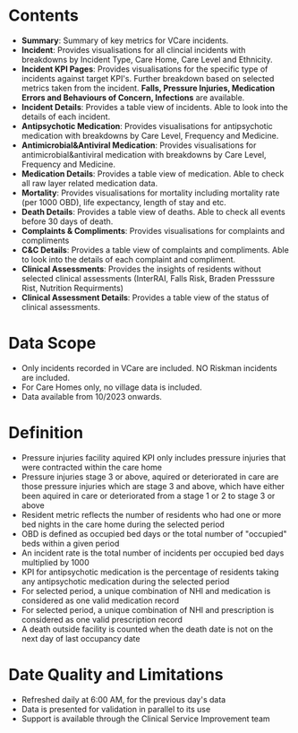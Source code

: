# Contents
 
- **Summary**: Summary of key metrics for VCare incidents.
- **Incident**: Provides visualisations for all clincial incidents with breakdowns by Incident Type, Care Home, Care Level and Ethnicity.
- **Incident KPI Pages**: Provides visualisations for the specific type of incidents against target KPI's. Further breakdown based on selected metrics taken from the incident. **Falls, Pressure Injuries, Medication Errors and Behaviours of Concern, Infections** are available.
- **Incident Details**: Provides a table view of incidents. Able to look into the details of each incident.
- **Antipsychotic Medication**: Provides visualisations for antipsychotic medication with breakdowns by Care Level, Frequency and Medicine.
- **Antimicrobial&Antiviral Medication**: Provides visualisations for antimicrobial&antiviral medication with breakdowns by Care Level, Frequency and Medicine.
- **Medication Details**: Provides a table view of medication. Able to check all raw layer related medication data.
- **Mortality**: Provides visualisations for mortality including mortality rate (per 1000 OBD), life expectancy, length of stay and etc.
- **Death Details**: Provides a table view of deaths. Able to check all events before 30 days of death.
- **Complaints & Compliments**: Provides visualisations for complaints and compliments
- **C&C Details**: Provides a table view of complaints and compliments. Able to look into the details of each complaint and compliment.
- **Clinical Assessments**: Provides the insights of residents without selected clinical assessments (InterRAI, Falls Risk, Braden Presssure Rist, Nutrition Requirments)
- **Clinical Assessment Details**: Provides a table view of the status of clinical assessments. 

# Data Scope
 
- Only incidents recorded in VCare are included. NO Riskman incidents are included.
- For Care Homes only, no village data is included.
- Data available from 10/2023 onwards.
 
# Definition

- Pressure injuries facility aquired KPI only includes pressure injuries that were contracted within the care home
- Pressure injuries stage 3 or above, aquired or deteriorated in care are those pressure injuries which are stage 3 and above, which have either been aquired in care or deteriorated from a stage 1 or 2 to stage 3 or above
- Resident metric reflects the number of residents who had one or more bed nights in the care home during the selected period
- OBD is defined as occupied bed days or the total number of "occupied" beds within a given period
- An incident rate is the total number of incidents per occupied bed days multiplied by 1000
- KPI for antipsychotic medication is the percentage of residents taking any antipsychotic medication during the selected period
- For selected period, a unique combination of NHI and medication is considered as one valid medication record
- For selected period, a unique combination of NHI and prescription is considered as one valid prescription record
- A death outside facility is counted when the death date is not on the next day of last occupancy date
 
# Date Quality and Limitations
 
- Refreshed daily at 6:00 AM, for the previous day's data 
- Data is presented for validation in parallel to its use
- Support is available through the Clinical Service Improvement team